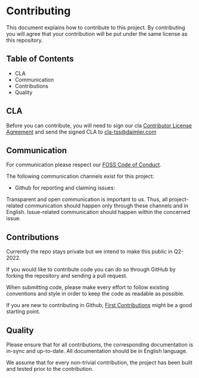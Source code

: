 <!-- SPDX-License-Identifier: MIT -->
# Contributing

This document explains how to contribute to this project.
By contributing you will agree that your contribution will be put under the same license as this repository.

## Table of Contents
- CLA
- Communication
- Contributions
- Quality

## CLA

Before you can contribute, you will need to sign our cla [Contributor License Agreement](https://github.com/Daimler/daimler-foss/blob/master/cla/2019-09-11_Daimler_FOSS_CLA_DaimlerTSS.pdf) and send the signed CLA to <cla-tss@daimler.com> 

## Communication

For communication please respect our [FOSS Code of Conduct](https://github.com/Daimler/daimler-foss/blob/master/CODE_OF_CONDUCT.md).

The following communication channels exist for this project:
- Github for reporting and claiming issues:  

Transparent and open communication is important to us. 
Thus, all project-related communication should happen only through these channels and in English. 
Issue-related communication should happen within the concerned issue.

## Contributions
Currently the repo stays private but we intend to make this public in Q2-2022. 

If you would like to contribute code you can do so through GitHub by forking the repository and sending a pull request.

When submitting code, please make every effort to follow existing conventions and style in order to keep the code as readable as possible.

If you are new to contributing in Github, [First Contributions](https://github.com/firstcontributions/first-contributions) might be a good starting point.

## Quality
Please ensure that for all contributions, the corresponding documentation is in-sync and up-to-date. All documentation should be in English language. 

We assume that for every non-trivial contribution, the project has been built and tested prior to the contribution. 
